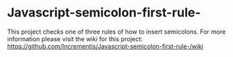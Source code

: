 # Javascript-semicolon-first-rule-
This project checks one of three rules of how to insert semicolons. For more information please visit the wiki for this project: 
https://github.com/Incrementis/Javascript-semicolon-first-rule-/wiki
